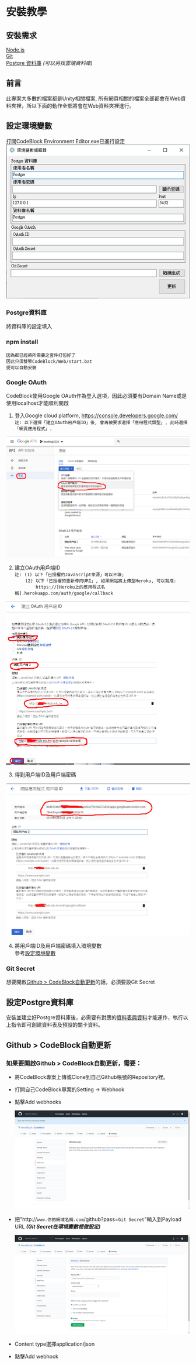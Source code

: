 # 安裝教學

## 安裝需求
[Node.js](https://nodejs.org/)  
[Git](https://git-scm.com/downloads)  
[Postgre 資料庫](https://www.postgresql.org/download/) *(可以另找雲端資料庫)*

## 前言
此專案大多數的檔案都是Unity相關檔案, 所有網頁相關的檔案全部都會在Web資料夾裡，所以下面的動作全部將會在Web資料夾裡進行。

## 設定環境變數<a name="env"></a>
打開CodeBlock Environment Editor.exe已進行設定  
<img src="imgs/CodeBlock Environment Editor.png" alt="CodeBlock Environment Editor"/>

### **Postgre資料庫**
將資料庫的設定填入

### **npm install**
```
因為都已經將所需要之套件打包好了
因此只須雙擊CodeBlock/Web/start.bat
便可以自動安裝
```

### **Google OAuth**
CodeBlock使用Google OAuth作為登入選項，因此必須要有Domain Name或是使用localhost才能順利開啟


1. 登入Google cloud platform, https://console.developers.google.com/  
`註: 以下選擇「建立OAuth用戶端ID」後, 會再被要求選擇「應用程式類型」, 此時選擇「網頁應用程式」.`
<img src="imgs/A-01.jpg" alt="Webhook"/>

2. 建立OAuth用戶端ID  
`註: (1) 以下「已授櫂的JavaScript來源」可以不填;`  
`    (2) 以下「已授櫂的重新導向URI」, 如果網站將上傳至Heroku, 可以寫成:`  
`        https://[Heroku上的應用程式名稱].herokuapp.com/auth/google/callback`
<img src="imgs/A-02.jpg" alt="Webhook"/>

3. 得到用戶端ID及用戶端密碼  
<img src="imgs/A-03.jpg" alt="Webhook"/>

4. 將用戶端ID及用戶端密碼填入環境變數  
參考[設定環境變數](#env)

### **Git Secret**
想要開啟[Github > CodeBlock自動更新](#GHCB)的話，必須要設Git Secret

## 設定Postgre資料庫
安裝並建立好Postgre資料庫後，必需要有對應的[資料表與資料](/Documents/db.md)才能運作，執行以上指令即可創建資料表及預設的關卡資料。


## Github > CodeBlock自動更新<a name="GHCB"></a>
### 如果要開啟Github > CodeBlock自動更新，需要：
- 將CodeBlock專案上傳或Clone到自己Github帳號的Repository裡。
- 打開自己CodeBlock專案的Setting -> Webhook
- 點擊Add webhooks

  <img src="imgs/Webhook.png" alt="Webhook"/>

- 把"http://```www.你的網域名稱.com```/github?pass=```Git Secret```"輸入到Payload URL ***(Git Secret在環境變數裡做設定)***

  <img src="imgs/Payload.png" alt="Payload"/>

- Content type選擇application/json
- 點擊Add webhook
